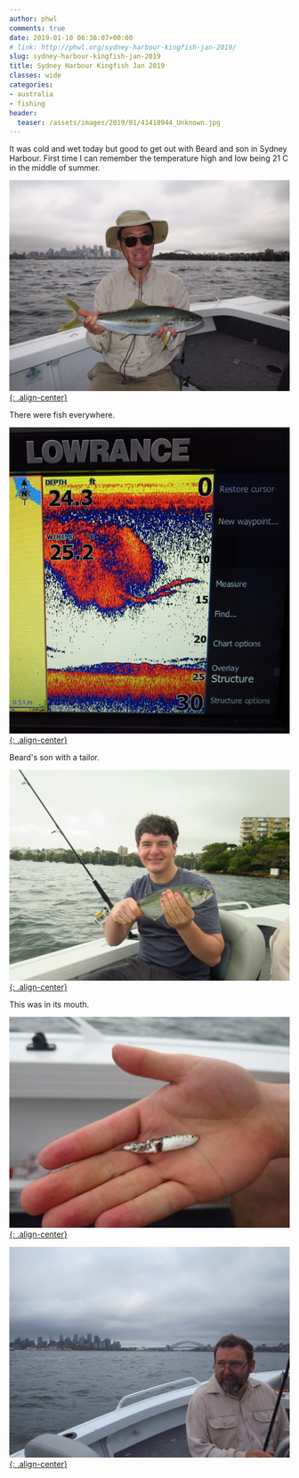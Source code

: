 ```yaml
---
author: phwl
comments: true
date: 2019-01-10 06:38:07+00:00
# link: http://phwl.org/sydney-harbour-kingfish-jan-2019/
slug: sydney-harbour-kingfish-jan-2019
title: Sydney Harbour Kingfish Jan 2019
classes: wide
categories:
- australia
- fishing
header:
  teaser: /assets/images/2019/01/41418944_Unknown.jpg
---
```





It was cold and wet today but good to get out with Beard and son in Sydney Harbour. First time I can remember the temperature high and low being 21 C in the middle of summer.





[![](/assets/images/2019/01/41418944_Unknown.jpg){: .align-center}](/assets/images/2019/01/41418944_Unknown.jpg)





There were fish everywhere.





[![](/assets/images/2019/01/IMG_0006.jpg){: .align-center}](/assets/images/2019/01/IMG_0006.jpg)





Beard's son with a tailor.





[![](/assets/images/2019/01/41419008_Unknown-1.jpg){: .align-center}](/assets/images/2019/01/41419008_Unknown-1.jpg)





This was in its mouth.





[![](/assets/images/2019/01/41418992_Unknown-1.jpg){: .align-center}](/assets/images/2019/01/41418992_Unknown-1.jpg)



[![](/assets/images/2019/01/IMG_0011.jpg){: .align-center}](/assets/images/2019/01/IMG_0011.jpg)

